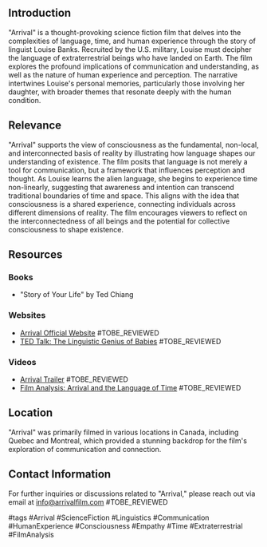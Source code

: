 ## Introduction
"Arrival" is a thought-provoking science fiction film that delves into the complexities of language, time, and human experience through the story of linguist Louise Banks. Recruited by the U.S. military, Louise must decipher the language of extraterrestrial beings who have landed on Earth. The film explores the profound implications of communication and understanding, as well as the nature of human experience and perception. The narrative intertwines Louise's personal memories, particularly those involving her daughter, with broader themes that resonate deeply with the human condition.

## Relevance
"Arrival" supports the view of consciousness as the fundamental, non-local, and interconnected basis of reality by illustrating how language shapes our understanding of existence. The film posits that language is not merely a tool for communication, but a framework that influences perception and thought. As Louise learns the alien language, she begins to experience time non-linearly, suggesting that awareness and intention can transcend traditional boundaries of time and space. This aligns with the idea that consciousness is a shared experience, connecting individuals across different dimensions of reality. The film encourages viewers to reflect on the interconnectedness of all beings and the potential for collective consciousness to shape existence.

## Resources

### Books
- "Story of Your Life" by Ted Chiang

### Websites
- [Arrival Official Website](https://www.paramount.com/movies/arrival) #TOBE_REVIEWED
- [TED Talk: The Linguistic Genius of Babies](https://www.ted.com/talks/kathy_sierens_the_linguistic_genius_of_babies) #TOBE_REVIEWED

### Videos
- [Arrival Trailer](https://www.youtube.com/watch?v=9t05Z7t8U9w) #TOBE_REVIEWED
- [Film Analysis: Arrival and the Language of Time](https://www.youtube.com/watch?v=G8gG2Q7nXnA) #TOBE_REVIEWED

## Location
"Arrival" was primarily filmed in various locations in Canada, including Quebec and Montreal, which provided a stunning backdrop for the film's exploration of communication and connection.

## Contact Information
For further inquiries or discussions related to "Arrival," please reach out via email at info@arrivalfilm.com #TOBE_REVIEWED

#tags 
#Arrival #ScienceFiction #Linguistics #Communication #HumanExperience #Consciousness #Empathy #Time #Extraterrestrial #FilmAnalysis
